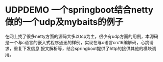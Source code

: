 UDPDEMO 一个springboot结合netty做的一个udp及mybaits的例子
=========
在网上找了很多netty方面的源码大多以tcp为主，很少有udp方面的用例，本源码是一个与c语言的嵌入式程序通迅的样例，实现在与c语言crc16编解码，心跳请求，重复下发信息
报文解析等，结合springboot提供了http的接供其他的模块调用。
